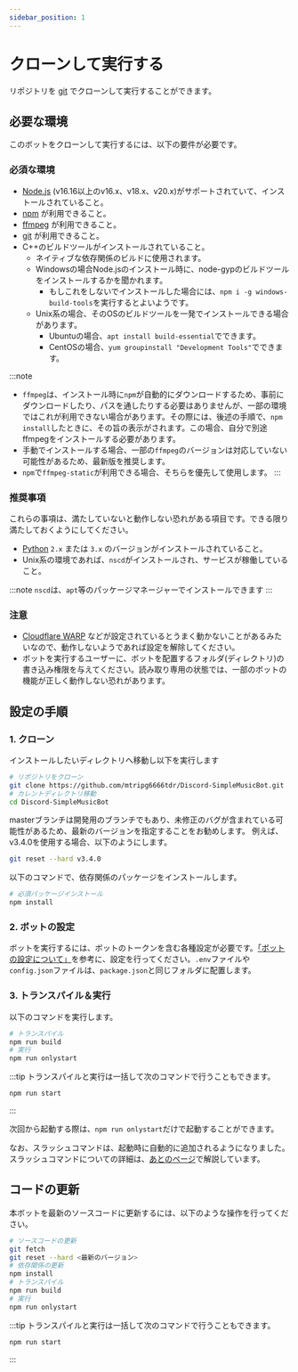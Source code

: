 ```yaml
---
sidebar_position: 1
---
```

# クローンして実行する
リポジトリを [git](https://git-scm.com/) でクローンして実行することができます。

## 必要な環境
このボットをクローンして実行するには、以下の要件が必要です。

### 必須な環境

- [Node.js](https://nodejs.org/) (v16.16以上のv16.x、v18.x、v20.x)がサポートされていて、インストールされていること。
- [npm](https://www.npmjs.com/) が利用できること。
- [ffmpeg](https://ffmpeg.org/) が利用できること。
- [git](https://git-scm.com/) が利用できること。
- C++のビルドツールがインストールされていること。
  - ネイティブな依存関係のビルドに使用されます。
  - Windowsの場合Node.jsのインストール時に、node-gypのビルドツールをインストールするかを聞かれます。
    - もしこれをしないでインストールした場合には、`npm i -g windows-build-tools`を実行するとよいようです。
  - Unix系の場合、そのOSのビルドツールを一発でインストールできる場合があります。
    - Ubuntuの場合、`apt install build-essential`でできます。
    - CentOSの場合、`yum groupinstall "Development Tools"`でできます。

:::note
- `ffmpeg`は、インストール時に`npm`が自動的にダウンロードするため、事前にダウンロードしたり、パスを通したりする必要はありませんが、一部の環境ではこれが利用できない場合があります。その際には、後述の手順で、`npm install`したときに、その旨の表示がされます。この場合、自分で別途ffmpegをインストールする必要があります。  
- 手動でインストールする場合、一部の`ffmpeg`のバージョンは対応していない可能性があるため、最新版を推奨します。
- `npm`で`ffmpeg-static`が利用できる場合、そちらを優先して使用します。
:::

### 推奨事項
これらの事項は、満たしていないと動作しない恐れがある項目です。できる限り満たしておくようにしてください。

- [Python](https://www.python.org/) `2.x` または `3.x` のバージョンがインストールされていること。
- Unix系の環境であれば、`nscd`がインストールされ、サービスが稼働していること。

:::note
`nscd`は、`apt`等のパッケージマネージャーでインストールできます
:::

### 注意

- [Cloudflare WARP](https://1.1.1.1/) などが設定されているとうまく動かないことがあるみたいなので、動作しないようであれば設定を解除してください。
- ボットを実行するユーザーに、ボットを配置するフォルダ(ディレクトリ)の書き込み権限を与えてください。読み取り専用の状態では、一部のボットの機能が正しく動作しない恐れがあります。

## 設定の手順

### 1. クローン
インストールしたいディレクトリへ移動し以下を実行します

```bash
# リポジトリをクローン
git clone https://github.com/mtripg6666tdr/Discord-SimpleMusicBot.git
# カレントディレクトリ移動
cd Discord-SimpleMusicBot
```
masterブランチは開発用のブランチでもあり、未修正のバグが含まれている可能性があるため、最新のバージョンを指定することをお勧めします。
例えば、v3.4.0を使用する場合、以下のようにします。
```bash
git reset --hard v3.4.0
```

以下のコマンドで、依存関係のパッケージをインストールします。
```bash
# 必須パッケージインストール
npm install
```

### 2. ボットの設定
ボットを実行するには、ボットのトークンを含む各種設定が必要です。[「ボットの設定について」](./configuration)を参考に、設定を行ってください。`.env`ファイルや`config.json`ファイルは、`package.json`と同じフォルダに配置します。

### 3. トランスパイル＆実行
以下のコマンドを実行します。

```bash
# トランスパイル
npm run build
# 実行
npm run onlystart
```
  
:::tip
トランスパイルと実行は一括して次のコマンドで行うこともできます。
```bash
npm run start
```
:::

次回から起動する際は、`npm run onlystart`だけで起動することができます。

なお、スラッシュコマンドは、起動時に自動的に追加されるようになりました。スラッシュコマンドについての詳細は、[あとのページ](../feature/slashcommand.md)で解説しています。

## コードの更新
本ボットを最新のソースコードに更新するには、以下のような操作を行ってください。
```bash
# ソースコードの更新
git fetch
git reset --hard <最新のバージョン>
# 依存関係の更新
npm install
# トランスパイル
npm run build
# 実行
npm run onlystart
```

:::tip
トランスパイルと実行は一括して次のコマンドで行うこともできます。
```bash
npm run start
```
:::
